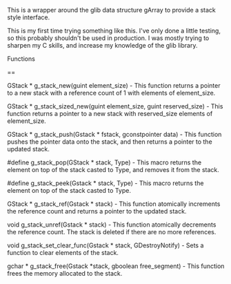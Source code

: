 This is a wrapper around the glib data structure gArray to provide a stack
style interface. 

This is my first time trying something like this. I've only done a little
testing, so this probably shouldn't be used in production. I was mostly
trying to sharpen my C skills, and increase  my knowledge of the glib library.

Functions 

==

GStack * g_stack_new(guint element_size) - This function returns a pointer
to a new stack with a reference count of 1 with elements of element_size.

GStack * g_stack_sized_new(guint element_size, guint reserved_size) - This
function returns a pointer  to a new stack with reserved_size elements of
element_size.

GStack * g_stack_push(Gstack * fstack, gconstpointer data) - This function
pushes the pointer data onto the stack, and then returns a pointer to
the updated stack.

\#define g_stack_pop(GStack * stack, Type) - This macro returns the 
element on top of the stack casted to Type, and removes it from the stack.

\#define g_stack_peek(Gstack * stack, Type) - This macro returns the element
on top of the stack casted to Type.

GStack * g_stack_ref(Gstack * stack) - This function atomically increments
the reference count and returns a pointer to the updated stack.

void g_stack_unref(Gstack * stack) - This function atomically decrements
the reference count. The stack is deleted if there are no more references.

void g_stack_set_clear_func(Gstack * stack, GDestroyNotify) - Sets a 
function to clear elements of the stack.

gchar * g_stack_free(Gstack *stack, gboolean free_segment) - This function
frees the memory allocated to the stack.


